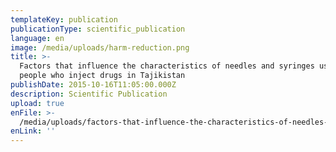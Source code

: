 ```yaml
---
templateKey: publication
publicationType: scientific_publication
language: en
image: /media/uploads/harm-reduction.png
title: >-
  Factors that influence the characteristics of needles and syringes used by
  people who inject drugs in Tajikistan
publishDate: 2015-10-16T11:05:00.000Z
description: Scientific Publication
upload: true
enFile: >-
  /media/uploads/factors-that-influence-the-characteristics-of-needles-and-syringes-used-by-people-who-inject-drugs-in-tajikistan.pdf
enLink: ''
---
```


